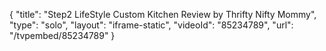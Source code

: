 {
    "title": "Step2 LifeStyle Custom Kitchen Review by Thrifty Nifty Mommy",
    "type": "solo",
    "layout": "iframe-static",
    "videoId": "85234789",
    "url": "\/tvpembed\/85234789"
}